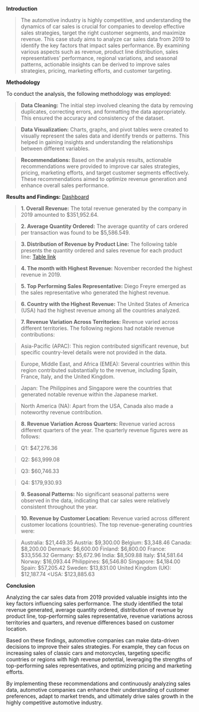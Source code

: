 **Introduction**
>The automotive industry is highly competitive, and understanding the dynamics of car sales is crucial for companies to develop effective sales strategies, target the right customer segments, and maximize revenue. This case study aims to analyze car sales data from 2019 to identify the key factors that impact sales performance. By examining various aspects such as revenue, product line distribution, sales representatives’ performance, regional variations, and seasonal patterns, actionable insights can be derived to improve sales strategies, pricing, marketing efforts, and customer targeting.

**Methodology**

To conduct the analysis, the following methodology was employed:
>**Data Cleaning:** The initial step involved cleaning the data by removing duplicates, correcting errors, and formatting the data appropriately. This ensured the accuracy and consistency of the dataset.

>**Data Visualization:** Charts, graphs, and pivot tables were created to visually represent the sales data and identify trends or patterns. This helped in gaining insights and understanding the relationships between different variables.

>**Recommendations:** Based on the analysis results, actionable recommendations were provided to improve car sales strategies, pricing, marketing efforts, and target customer segments effectively. These recommendations aimed to optimize revenue generation and enhance overall sales performance.

**Results and Findings:**
[Dashboard](https://github.com/RIDDHIDHAMELIYA/Car-sales-analysis-with-dashboard-2019-Identifying-Key-Factors-for-Success/blob/main/Dashboard.png)

>**1. Overall Revenue:** The total revenue generated by the company in 2019 amounted to $351,952.64.

>**2. Average Quantity Ordered:** The average quantity of cars ordered per transaction was found to be $5,586.549.

>**3. Distribution of Revenue by Product Line:** The following table presents the quantity ordered and sales revenue for each product line:
>[Table link](https://github.com/RIDDHIDHAMELIYA/Car-sales-analysis-with-dashboard-2019-Identifying-Key-Factors-for-Success/blob/main/Distribution%20of%20Revenue%20by%20Product%20Line.jpg)

>**4. The month with Highest Revenue:** November recorded the highest revenue in 2019.

>**5. Top Performing Sales Representative:** Diego Freyre emerged as the sales representative who generated the highest revenue.

>**6. Country with the Highest Revenue:** The United States of America (USA) had the highest revenue among all the countries analyzed.

>**7. Revenue Variation Across Territories:** Revenue varied across different territories. The following regions had notable revenue contributions:

>Asia-Pacific (APAC): This region contributed significant revenue, but specific country-level details were not provided in the data.

>Europe, Middle East, and Africa (EMEA): Several countries within this region contributed substantially to the revenue, including Spain, France, Italy, and the United Kingdom.

>Japan: The Philippines and Singapore were the countries that generated notable revenue within the Japanese market.

>North America (NA): Apart from the USA, Canada also made a noteworthy revenue contribution.

>**8. Revenue Variation Across Quarters:** Revenue varied across different quarters of the year. The quarterly revenue figures were as follows:

>Q1: $47,276.36

>Q2: $63,999.08

>Q3: $60,746.33

>Q4: $179,930.93

>**9. Seasonal Patterns:** No significant seasonal patterns were observed in the data, indicating that car sales were relatively consistent throughout the year.

>**10. Revenue by Customer Location:** Revenue varied across different customer locations (countries). The top revenue-generating countries were:

>Australia: $21,449.35
>Austria: $9,300.00
>Belgium: $3,348.46
>Canada: $8,200.00
>Denmark: $6,600.00
>Finland: $6,800.00
>France: $33,556.32
>Germany: $5,672.96
>India: $8,509.88
>Italy: $14,581.64
>Norway: $16,093.44
>Philippines: $6,546.80
>Singapore: $4,184.00
>Spain: $57,205.42
>Sweden: $13,831.00
>United Kingdom (UK): $12,187.74
<USA: $123,885.63

**Conclusion**

Analyzing the car sales data from 2019 provided valuable insights into the key factors influencing sales performance. The study identified the total revenue generated, average quantity ordered, distribution of revenue by product line, top-performing sales representative, revenue variations across territories and quarters, and revenue differences based on customer location.

Based on these findings, automotive companies can make data-driven decisions to improve their sales strategies. For example, they can focus on increasing sales of classic cars and motorcycles, targeting specific countries or regions with high revenue potential, leveraging the strengths of top-performing sales representatives, and optimizing pricing and marketing efforts.

By implementing these recommendations and continuously analyzing sales data, automotive companies can enhance their understanding of customer preferences, adapt to market trends, and ultimately drive sales growth in the highly competitive automotive industry.
